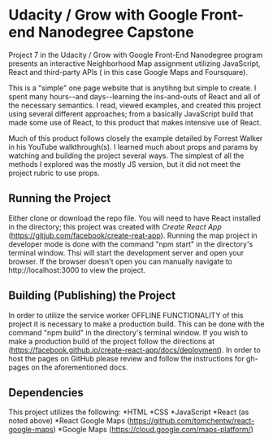 # Udacity / Grow with Google Front-end Nanodegree Capstone

Project 7 in the Udacity / Grow with Google Front-End Nanodegree program presents an interactive Neighborhood Map assignment utilizing JavaScript, React and third-party APIs ( in this case Google Maps and Foursquare).

This is a "simple" one page website that is anytihng but simple to create. I spent many hours--and days--learning the ins-and-outs of React and all of the necessary semantics. I read, viewed examples, and created this project using several different approaches; from a basically JavaScript build that made some use of React, to this product that makes intensive use of React.

Much of this product follows closely the example detailed by Forrest Walker in his YouTube walkthrough(s). I learned much about props and params by watching and building the project several ways. The simplest of all the methods I explored was the mostly JS version, but it did not meet the project rubric to use props.

## Running the Project

Either clone or download the repo file. You will need to have React installed in the directory; this project was created with _Create React App_ (https://gitjub.com/facebook/create-reat-app). Running the map project in developer mode is done with the command "npm start" in the directory's terminal window. Thsi will start the development server and open your browser. If the browser doesn't open you can manually navigate to http://localhost:3000 to view the project.

## Building (Publishing) the Project

In order to utilize the service worker OFFLINE FUNCTIONALITY of this project it is necessary to make a production build. This can be done with the command "npm build" in the directory's terminal window. If you wish to make a production build of the project follow the directions at (https://facebook.github.io/create-react-app/docs/deployment). In order to host the pages on GitHub please review and follow the instructions for gh-pages on the aforementioned docs.

## Dependencies

This project utilizes the following:
*HTML
*CSS
*JavaScript
*React (as noted above)
*React Google Maps (https://github.com/tomchentw/react-google-maps)
*Google Maps (https://cloud.google.com/maps-platform/)
